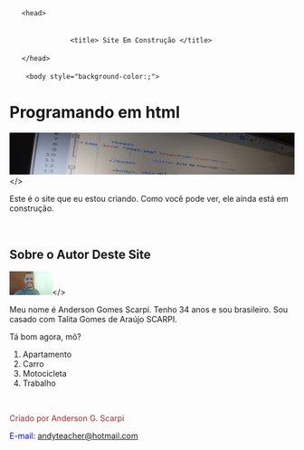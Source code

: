 <!DOCTYPE html>

<html>

       <head>  
    
    
                   <title> Site Em Construção </title> 
    
       </head>
    
        <body style="background-color:;"> 

<h1 style="color:;"> Programando em html</h1>

<img src= "b4.png" height="10%" width="100%"></> 
                 <p align="left"> Este é o site que eu estou criando. Como você pode ver, ele ainda está em construção. </p>

<br><h2> Sobre o Autor Deste Site</h2>

<img src= "A.png" hight="30%" width="15%"></> <br>

Meu nome é Anderson Gomes Scarpi. Tenho 34 anos e sou brasileiro. Sou casado com Talita Gomes de Araújo SCARPI.

<p>Tá bom agora, mô?</p>
</body>

<!--comentário

<ul>
<li>Apartamento</li>
<li>Carro</li>
<li>Motocicleta</li>
<li>Trabalho</li> 
                </ul>-->

<ol>
<li>Apartamento</li>
<li>Carro</li>
<li>Motocicleta</li>
<li>Trabalho</li>
            </ol>

<br><footer>

<p align="left" style="color:brown;"> Criado por Anderson G. Scarpi </p> 
<p align="left" style="color:blue;"> E-mail: <a style="" href="mailto:andyteacher@hotmail.com"> andyteacher@hotmail.com </a> </p>

</footer>

</html>
